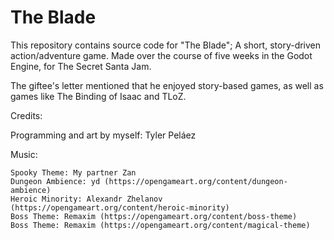 # The Blade


This repository contains source code for "The Blade"; A short, story-driven action/adventure game. Made over the course of five weeks in the Godot Engine, for The Secret Santa Jam.

The giftee's letter mentioned that he enjoyed story-based games, as well as games like The Binding of Isaac and TLoZ.

Credits:

Programming and art by myself: Tyler Peláez

Music:

    Spooky Theme: My partner Zan
    Dungeon Ambience: yd (https://opengameart.org/content/dungeon-ambience)
    Heroic Minority: Alexandr Zhelanov (https://opengameart.org/content/heroic-minority)
    Boss Theme: Remaxim (https://opengameart.org/content/boss-theme)
    Boss Theme: Remaxim (https://opengameart.org/content/magical-theme)
